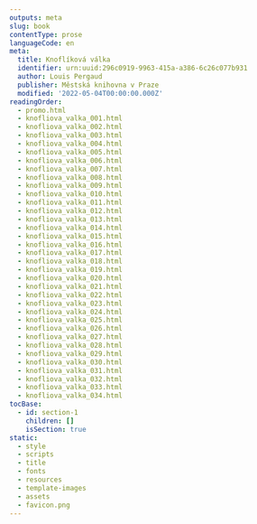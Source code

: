 ```yaml
---
outputs: meta
slug: book
contentType: prose
languageCode: en
meta:
  title: Knoflíková válka
  identifier: urn:uuid:296c0919-9963-415a-a386-6c26c077b931
  author: Louis Pergaud
  publisher: Městská knihovna v Praze
  modified: '2022-05-04T00:00:00.000Z'
readingOrder:
  - promo.html
  - knofliova_valka_001.html
  - knofliova_valka_002.html
  - knofliova_valka_003.html
  - knofliova_valka_004.html
  - knofliova_valka_005.html
  - knofliova_valka_006.html
  - knofliova_valka_007.html
  - knofliova_valka_008.html
  - knofliova_valka_009.html
  - knofliova_valka_010.html
  - knofliova_valka_011.html
  - knofliova_valka_012.html
  - knofliova_valka_013.html
  - knofliova_valka_014.html
  - knofliova_valka_015.html
  - knofliova_valka_016.html
  - knofliova_valka_017.html
  - knofliova_valka_018.html
  - knofliova_valka_019.html
  - knofliova_valka_020.html
  - knofliova_valka_021.html
  - knofliova_valka_022.html
  - knofliova_valka_023.html
  - knofliova_valka_024.html
  - knofliova_valka_025.html
  - knofliova_valka_026.html
  - knofliova_valka_027.html
  - knofliova_valka_028.html
  - knofliova_valka_029.html
  - knofliova_valka_030.html
  - knofliova_valka_031.html
  - knofliova_valka_032.html
  - knofliova_valka_033.html
  - knofliova_valka_034.html
tocBase:
  - id: section-1
    children: []
    isSection: true
static:
  - style
  - scripts
  - title
  - fonts
  - resources
  - template-images
  - assets
  - favicon.png
---
```

